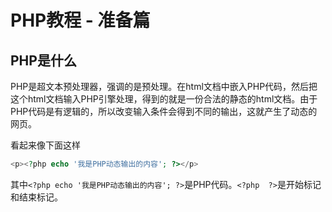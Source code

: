 # PHP教程 - 准备篇

## PHP是什么

PHP是超文本预处理器，强调的是预处理。在html文档中嵌入PHP代码，然后把这个html文档输入PHP引擎处理，得到的就是一份合法的静态的html文档。由于PHP代码是有逻辑的，所以改变输入条件会得到不同的输出，这就产生了动态的网页。

看起来像下面这样

```php
<p><?php echo '我是PHP动态输出的内容'; ?></p>

```

其中`<?php echo '我是PHP动态输出的内容'; ?>`是PHP代码。`<?php  ?>`是开始标记和结束标记。
